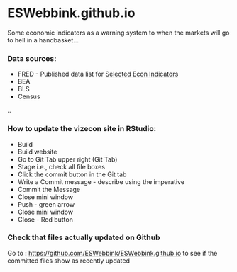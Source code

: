 # ESWebbink.github.io

Some economic indicators as a warning system to when the markets will go to hell in a handbasket...

### Data sources:
- FRED - Published data list for [Selected Econ Indicators](https://research.stlouisfed.org/pdl/1446)
- BEA
- BLS
- Census

..
### How to update the vizecon site in RStudio:
- Build
- Build website
- Go to Git Tab upper right (Git Tab)
- Stage i.e., check all file boxes
- Click the commit button in the Git tab
- Write a Commit message - describe using the imperative
- Commit the Message
- Close mini window
- Push - green arrow
- Close mini window
- Close - Red button

### Check that files actually updated on Github
Go to : https://github.com/ESWebbink/ESWebbink.github.io
  to see if the committed files show as recently updated